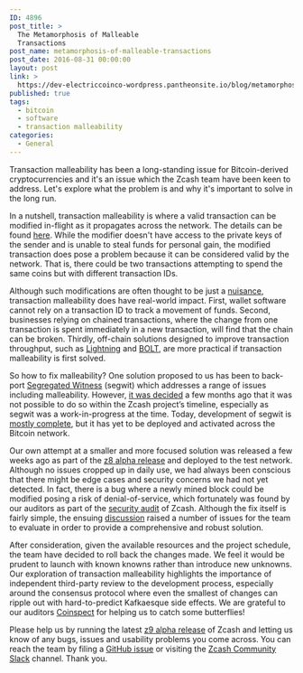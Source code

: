 ```yaml
---
ID: 4896
post_title: >
  The Metamorphosis of Malleable
  Transactions
post_name: metamorphosis-of-malleable-transactions
post_date: 2016-08-31 00:00:00
layout: post
link: >
  https://dev-electriccoinco-wordpress.pantheonsite.io/blog/metamorphosis-of-malleable-transactions/
published: true
tags:
  - bitcoin
  - software
  - transaction malleability
categories:
  - General
---
```

<p>Transaction malleability has been a long-standing issue for Bitcoin-derived cryptocurrencies and it's an issue which the Zcash team have been keen to address. Let's explore what the problem is and why it's important to solve in the long run.</p>
<p>In a nutshell, transaction malleability is where a valid transaction can be modified in-flight as it propagates across the network. The details can be found <a class="reference external" href="https://github.com/bitcoin/bips/blob/master/bip-0062.mediawiki">here</a>.  While the modifier doesn't have access to the private keys of the sender and is unable to steal funds for personal gain, the modified transaction does pose a problem because it can be considered valid by the network. That is, there could be two transactions attempting to spend the same coins but with different transaction IDs.</p>
<p>Although such modifications are often thought to be just a <a class="reference external" href="https://cointelegraph.com/news/the-ongoing-bitcoin-malleability-attack">nuisance</a>, transaction malleability does have real-world impact. First, wallet software cannot rely on a transaction ID to track a movement of funds.  Second, businesses relying on chained transactions, where the change from one transaction is spent immediately in a new transaction, will find that the chain can be broken.  Thirdly, off-chain solutions designed to improve transaction throughput, such as <a class="reference external" href="https://lightning.network/">Lightning</a> and <a class="reference external" href="/blog/bolt-private-payment-channels/">BOLT</a>, are more practical if transaction malleability is first solved.</p>
<p>So how to fix malleability?  One solution proposed to us has been to back-port <a class="reference external" href="https://bitcoincore.org/en/2016/01/26/segwit-benefits/">Segregated Witness</a> (segwit) which addresses a range of issues including malleability.  However, <a class="reference external" href="https://github.com/zcash/zcash/issues/451">it was decided</a> a few months ago that it was not possible to do so within the Zcash project’s timeline, especially as segwit was a work-in-progress at the time.  Today, development of segwit is <a class="reference external" href="https://lists.linuxfoundation.org/pipermail/bitcoin-dev/2016-September/013098.html">mostly complete</a>, but it has yet to be deployed and activated across the Bitcoin network.</p>
<p>Our own attempt at a smaller and more focused solution was released a few weeks ago as part of the <a class="reference external" href="/blog/new-alpha-release-optimization-and-nonmalleability/">z8 alpha release</a> and deployed to the test network.  Although no issues cropped up in daily use, we had always been conscious that there might be edge cases and security concerns we had not yet detected.  In fact, there is a bug where a newly mined block could be modified posing a risk of denial-of-service, which fortunately was found by our auditors as part of the <a class="reference external" href="/blog/auditing-zcash/">security audit</a> of Zcash. Although the fix itself is fairly simple, the ensuing <a class="reference external" href="https://github.com/zcash/zcash/issues/1304">discussion</a> raised a number of issues for the team to evaluate in order to provide a comprehensive and robust solution.</p>
<p>After consideration, given the available resources and the project schedule, the team have decided to roll back the changes made. We feel it would be prudent to launch with known knowns rather than introduce new unknowns. Our exploration of transaction malleability highlights the importance of independent third-party review to the development process, especially around the consensus protocol where even the smallest of changes can ripple out with hard-to-predict Kafkaesque side effects. We are grateful to our auditors <a class="reference external" href="http://coinspect.com/">Coinspect</a> for helping us to catch some butterflies!</p>
<p>Please help us by running the latest <a class="reference external" href="/blog/new-alpha-release-solidifying-the-consensus-protocol/">z9 alpha release</a> of Zcash and letting us know of any bugs, issues and usability problems you come across.  You can reach the team by filing a <a class="reference external" href="https://github.com/zcash/zcash/issues">GitHub issue</a> or visiting the <a class="reference external" href="https://zcashcommunity.slack.com/messages/zcash/">Zcash Community Slack</a> channel.  Thank you.</p>
